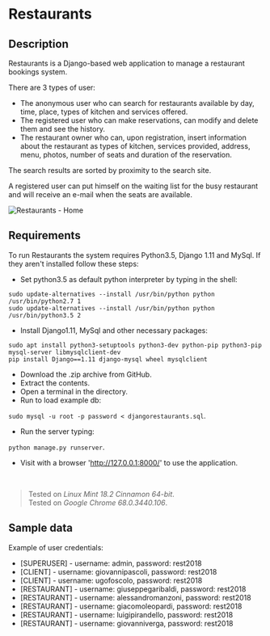 # Restaurants

## Description
Restaurants is a Django-based web application to manage a restaurant bookings system.

There are 3 types of user:
- The anonymous user who can search for restaurants available by day, time, place,
types of kitchen and services offered.
- The registered user who can make reservations, can modify and delete them and see the history.
- The restaurant owner who can, upon registration, insert information about the restaurant as
types of kitchen, services provided, address, menu, photos, number of seats and duration of the reservation.

The search results are sorted by proximity to the search site.

A registered user can put himself on the waiting list for the busy restaurant and will receive 
an e-mail when the seats are available.

![Restaurants - Home](https://imgur.com/TDvNizR.png)

## Requirements
To run Restaurants the system requires Python3.5, Django 1.11 and MySql.
If they aren't installed follow these steps:
- Set python3.5 as default python interpreter by typing in the shell:

`sudo update-alternatives --install /usr/bin/python python /usr/bin/python2.7 1`
<br>
`sudo update-alternatives --install /usr/bin/python python /usr/bin/python3.5 2`
- Install Django1.11, MySql and other necessary packages:

`sudo apt install python3-setuptools python3-dev python-pip python3-pip mysql-server libmysqlclient-dev`
<br>
`pip install Django==1.11 django-mysql wheel mysqlclient`
- Download the .zip archive from GitHub.
- Extract the contents.
- Open a terminal in the directory.
- Run to load example db:

`sudo mysql -u root -p password < djangorestaurants.sql`.
- Run the server typing:

`python manage.py runserver`.
- Visit with a browser 'http://127.0.0.1:8000/' to use the application.
<br>

> Tested on *Linux Mint 18.2 Cinnamon 64-bit*.
> <br>
> Tested on *Google Chrome 68.0.3440.106*.

## Sample data
Example of user credentials:
- [SUPERUSER] - username: admin, password: rest2018
- [CLIENT] - username: giovannipascoli, password: rest2018
- [CLIENT] - username: ugofoscolo, password: rest2018
- [RESTAURANT] - username: giuseppegaribaldi, password: rest2018
- [RESTAURANT] - username: alessandromanzoni, password: rest2018
- [RESTAURANT] - username: giacomoleopardi, password: rest2018
- [RESTAURANT] - username: luigipirandello, password: rest2018
- [RESTAURANT] - username: giovanniverga, password: rest2018